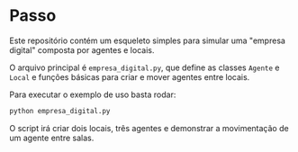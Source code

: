 # Passo

Este repositório contém um esqueleto simples para simular uma "empresa digital" composta por agentes e locais.

O arquivo principal é `empresa_digital.py`, que define as classes `Agente` e `Local` e funções básicas para criar e mover agentes entre locais.

Para executar o exemplo de uso basta rodar:

```bash
python empresa_digital.py
```

O script irá criar dois locais, três agentes e demonstrar a movimentação de um agente entre salas.
